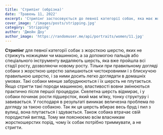 ```yaml
---
title: 'Стрипінг (обрізка)'
date: 'Травень 11, 2022'
excerpt: 'Стрипінг застосовується до певної категорії собак, яка має жорстку шерсть.'
cover_image: '/images/posts/stripping.jpg'
category: 'Stripping'
author: 'Джейн Доу'
author_image: 'https://randomuser.me/api/portraits/women/11.jpg'
---
```


**Стрипінг** для певної категорії собак з жорсткою шерстю, яких не стрижуть ножицями чи машинкою, а за допомогою пальців або спеціального інструменту видаляють шерсть, яка вже пройшла всі стадії росту, дозволяючи новому росту.
Тільки при правильному догляді собаки з жорсткою шерстю залишаються чистокровними і з блискучою правильною шерстю, і за ними досить легко доглядати в домашніх умовах.
Такі собаки менше забруднюються і їх шерсть не плутається.
Якщо стригти такі породи машинкою, властивості вовни змінюються практично після першої процедури.
Скелетна шерсть відмирає, і у собаки починає рости підшерсток, який має м’яку, тонку структуру і завивається.
У господаря в результаті виникає величезна проблема по догляду за такою собакою.
Так як ця шерсть вбирає весь бруд і пил з вулиці, вона плутається і здувається.
Також собака втрачає свій породистий вигляд.
Тому ми пояснюємо всім власникам жорсткошерстих порід, чому їх собак потрібно триммувати, а не стригти.
